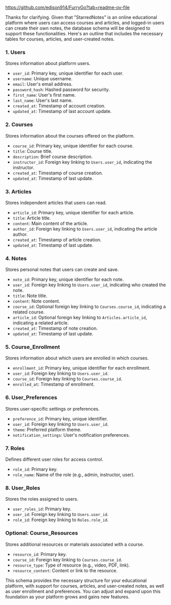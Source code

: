 https://github.com/edison914/FurryGo?tab=readme-ov-file


Thanks for clarifying. Given that "StarredNotes" is an online educational platform where users can access courses and articles, and logged-in users can create their own notes, the database schema will be designed to support these functionalities. Here's an outline that includes the necessary tables for courses, articles, and user-created notes.

### 1. Users
Stores information about platform users.
- `user_id`: Primary key, unique identifier for each user.
- `username`: Unique username.
- `email`: User's email address.
- `password_hash`: Hashed password for security.
- `first_name`: User's first name.
- `last_name`: User's last name.
- `created_at`: Timestamp of account creation.
- `updated_at`: Timestamp of last account update.

### 2. Courses
Stores information about the courses offered on the platform.
- `course_id`: Primary key, unique identifier for each course.
- `title`: Course title.
- `description`: Brief course description.
- `instructor_id`: Foreign key linking to `Users.user_id`, indicating the instructor.
- `created_at`: Timestamp of course creation.
- `updated_at`: Timestamp of last update.

### 3. Articles
Stores independent articles that users can read.
- `article_id`: Primary key, unique identifier for each article.
- `title`: Article title.
- `content`: Main content of the article.
- `author_id`: Foreign key linking to `Users.user_id`, indicating the article author.
- `created_at`: Timestamp of article creation.
- `updated_at`: Timestamp of last update.

### 4. Notes
Stores personal notes that users can create and save.
- `note_id`: Primary key, unique identifier for each note.
- `user_id`: Foreign key linking to `Users.user_id`, indicating who created the note.
- `title`: Note title.
- `content`: Note content.
- `course_id`: Optional foreign key linking to `Courses.course_id`, indicating a related course.
- `article_id`: Optional foreign key linking to `Articles.article_id`, indicating a related article.
- `created_at`: Timestamp of note creation.
- `updated_at`: Timestamp of last update.

### 5. Course_Enrollment
Stores information about which users are enrolled in which courses.
- `enrollment_id`: Primary key, unique identifier for each enrollment.
- `user_id`: Foreign key linking to `Users.user_id`.
- `course_id`: Foreign key linking to `Courses.course_id`.
- `enrolled_at`: Timestamp of enrollment.

### 6. User_Preferences
Stores user-specific settings or preferences.
- `preference_id`: Primary key, unique identifier.
- `user_id`: Foreign key linking to `Users.user_id`.
- `theme`: Preferred platform theme.
- `notification_settings`: User's notification preferences.

### 7. Roles
Defines different user roles for access control.
- `role_id`: Primary key.
- `role_name`: Name of the role (e.g., admin, instructor, user).

### 8. User_Roles
Stores the roles assigned to users.
- `user_roles_id`: Primary key.
- `user_id`: Foreign key linking to `Users.user_id`.
- `role_id`: Foreign key linking to `Roles.role_id`.

### Optional: Course_Resources
Stores additional resources or materials associated with a course.
- `resource_id`: Primary key.
- `course_id`: Foreign key linking to `Courses.course_id`.
- `resource_type`: Type of resource (e.g., video, PDF, link).
- `resource_content`: Content or link to the resource.

This schema provides the necessary structure for your educational platform, with support for courses, articles, and user-created notes, as well as user enrollment and preferences. You can adjust and expand upon this foundation as your platform grows and gains new features.